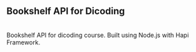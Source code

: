 ## Bookshelf API for Dicoding
<br/>
Bookshelf API for dicoding course. Built using Node.js with Hapi Framework.
